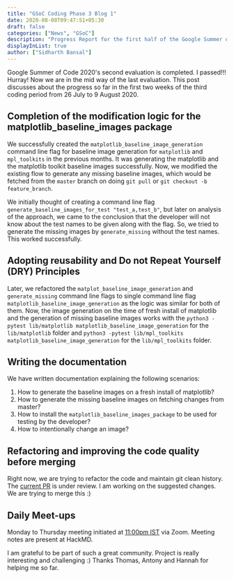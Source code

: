 ```yaml
---
title: "GSoC Coding Phase 3 Blog 1"
date: 2020-08-08T09:47:51+05:30
draft: false
categories: ["News", "GSoC"]
description: "Progress Report for the first half of the Google Summer of Code 2020 Phase 3 for the Baseline Images Problem"
displayInList: true
author: ["Sidharth Bansal"]
---
```


Google Summer of Code 2020's second evaluation is completed. I passed!!! Hurray! Now we are in the mid way of the last evaluation. This post discusses about the progress so far in the first two weeks of the third coding period from 26 July to 9 August 2020.

## Completion of the modification logic for the matplotlib_baseline_images package

We successfully created the `matplotlib_baseline_image_generation` command line flag for baseline image generation for `matplotlib` and `mpl_toolkits` in the previous months. It was generating the matplotlib and the matplotlib toolkit baseline images successfully. Now, we modified the existing flow to generate any missing baseline images, which would be fetched from the `master` branch on doing `git pull` or `git checkout -b feature_branch`. 

We initially thought of creating a command line flag `generate_baseline_images_for_test "test_a,test_b"`, but later on analysis of the approach, we came to the conclusion that the developer will not know about the test names to be given along with the flag. So, we tried to generate the missing images by `generate_missing` without the test names. This worked successfully. 

## Adopting reusability and Do not Repeat Yourself (DRY) Principles

Later, we refactored the `matplot_baseline_image_generation` and `generate_missing` command line flags to single command line flag `matplotlib_baseline_image_generation` as the logic was similar for both of them. Now, the image generation on the time of fresh install of matplotlib and the generation of missing baseline images works with the `python3 -pytest lib/matplotlib matplotlib_baseline_image_generation` for the `lib/matplotlib` folder and `python3 -pytest lib/mpl_toolkits matplotlib_baseline_image_generation` for the `lib/mpl_toolkits` folder.

## Writing the documentation

We have written documentation explaining the following scenarios:
1. How to generate the baseline images on a fresh install of matplotlib?
2. How to generate the missing baseline images on fetching changes from master?
3. How to install the `matplotlib_baseline_images_package` to be used for testing by the developer? 
4. How to intentionally change an image?

## Refactoring and improving the code quality before merging

Right now, we are trying to refactor the code and maintain git clean history. The [current PR](https://github.com/matplotlib/matplotlib/pull/17793) is under review. I am working on the suggested changes. We are trying to merge this :)

## Daily Meet-ups

Monday to Thursday meeting initiated at [11:00pm IST](https://everytimezone.com/) via Zoom. Meeting notes are present at HackMD.

I am grateful to be part of such a great community. Project is really interesting and challenging :) Thanks Thomas, Antony and Hannah for helping me so far.  
  
